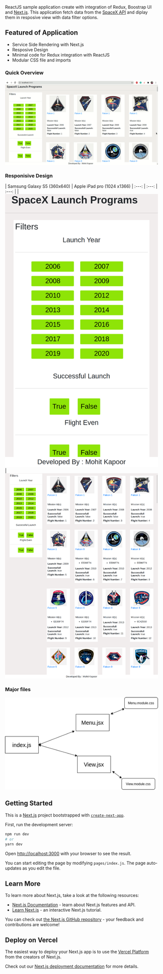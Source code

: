 ReactJS sample application create with integration of Redux, Boostrap UI and [Next.js](https://nextjs.org/). This application fetch data from the [SpaceX API](https://docs.spacexdata.com/) and diplay them in resposive view with data filter options.


## Featured of Application

- Service Side Rendering with Next.js
- Resposive Design
- Minimal code for Redux integration with ReactJS
- Modular CSS file and imports


### Quick Overview
![Quick View](https://raw.githubusercontent.com/2cool2envy/React_Redux_NextJS_App/master/screenshots/thegif.gif)

### Responisive Design

| Samsung Galaxy S5 (360x640) | Apple iPad pro (1024 x1366) 
| :---: | :---: | :---: |
| ![S5](https://raw.githubusercontent.com/2cool2envy/React_Redux_NextJS_App/master/screenshots/S5.png) | ![iPadPro](https://raw.githubusercontent.com/2cool2envy/React_Redux_NextJS_App/master/screenshots/Ipad_Pro.png)  


### Major files

![Overview linking of major files](https://raw.githubusercontent.com/2cool2envy/React_Redux_NextJS_App/master/screenshots/overview.png)

## Getting Started

This is a [Next.js](https://nextjs.org/) project bootstrapped with [`create-next-app`](https://github.com/vercel/next.js/tree/canary/packages/create-next-app).

First, run the development server:

```bash
npm run dev
# or
yarn dev
```

Open [http://localhost:3000](http://localhost:3000) with your browser to see the result.

You can start editing the page by modifying `pages/index.js`. The page auto-updates as you edit the file.

## Learn More

To learn more about Next.js, take a look at the following resources:

- [Next.js Documentation](https://nextjs.org/docs) - learn about Next.js features and API.
- [Learn Next.js](https://nextjs.org/learn) - an interactive Next.js tutorial.

You can check out [the Next.js GitHub repository](https://github.com/vercel/next.js/) - your feedback and contributions are welcome!

## Deploy on Vercel

The easiest way to deploy your Next.js app is to use the [Vercel Platform](https://vercel.com/import?utm_medium=default-template&filter=next.js&utm_source=create-next-app&utm_campaign=create-next-app-readme) from the creators of Next.js.

Check out our [Next.js deployment documentation](https://nextjs.org/docs/deployment) for more details.
